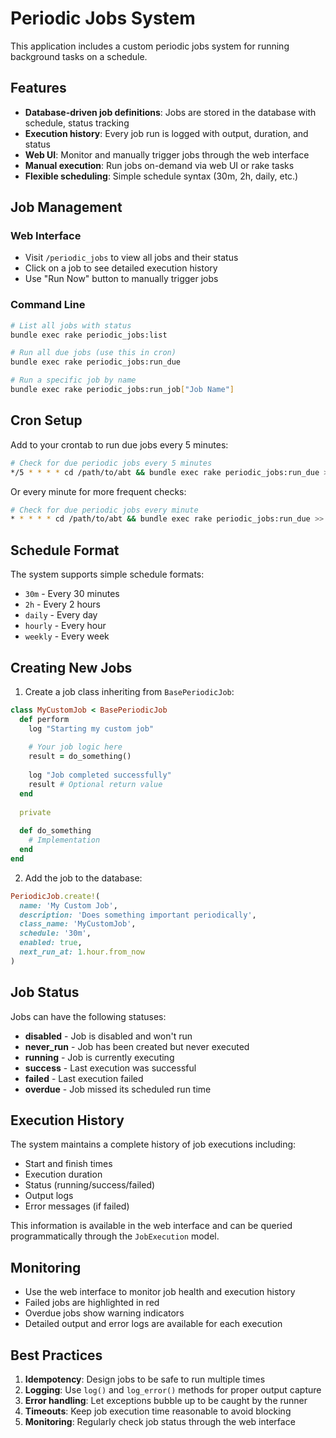 # Periodic Jobs System

This application includes a custom periodic jobs system for running background tasks on a schedule.

## Features

- **Database-driven job definitions**: Jobs are stored in the database with schedule, status tracking
- **Execution history**: Every job run is logged with output, duration, and status
- **Web UI**: Monitor and manually trigger jobs through the web interface
- **Manual execution**: Run jobs on-demand via web UI or rake tasks
- **Flexible scheduling**: Simple schedule syntax (30m, 2h, daily, etc.)

## Job Management

### Web Interface

- Visit `/periodic_jobs` to view all jobs and their status
- Click on a job to see detailed execution history
- Use "Run Now" button to manually trigger jobs

### Command Line

```bash
# List all jobs with status
bundle exec rake periodic_jobs:list

# Run all due jobs (use this in cron)
bundle exec rake periodic_jobs:run_due

# Run a specific job by name
bundle exec rake periodic_jobs:run_job["Job Name"]
```

## Cron Setup

Add to your crontab to run due jobs every 5 minutes:

```bash
# Check for due periodic jobs every 5 minutes
*/5 * * * * cd /path/to/abt && bundle exec rake periodic_jobs:run_due >> log/periodic_jobs.log 2>&1
```

Or every minute for more frequent checks:

```bash
# Check for due periodic jobs every minute
* * * * * cd /path/to/abt && bundle exec rake periodic_jobs:run_due >> log/periodic_jobs.log 2>&1
```

## Schedule Format

The system supports simple schedule formats:

- `30m` - Every 30 minutes
- `2h` - Every 2 hours
- `daily` - Every day
- `hourly` - Every hour
- `weekly` - Every week

## Creating New Jobs

1. Create a job class inheriting from `BasePeriodicJob`:

```ruby
class MyCustomJob < BasePeriodicJob
  def perform
    log "Starting my custom job"
    
    # Your job logic here
    result = do_something()
    
    log "Job completed successfully"
    result # Optional return value
  end
  
  private
  
  def do_something
    # Implementation
  end
end
```

2. Add the job to the database:

```ruby
PeriodicJob.create!(
  name: 'My Custom Job',
  description: 'Does something important periodically',
  class_name: 'MyCustomJob',
  schedule: '30m',
  enabled: true,
  next_run_at: 1.hour.from_now
)
```

## Job Status

Jobs can have the following statuses:

- **disabled** - Job is disabled and won't run
- **never_run** - Job has been created but never executed
- **running** - Job is currently executing
- **success** - Last execution was successful
- **failed** - Last execution failed
- **overdue** - Job missed its scheduled run time

## Execution History

The system maintains a complete history of job executions including:

- Start and finish times
- Execution duration
- Status (running/success/failed)
- Output logs
- Error messages (if failed)

This information is available in the web interface and can be queried programmatically through the `JobExecution` model.

## Monitoring

- Use the web interface to monitor job health and execution history
- Failed jobs are highlighted in red
- Overdue jobs show warning indicators
- Detailed output and error logs are available for each execution

## Best Practices

1. **Idempotency**: Design jobs to be safe to run multiple times
2. **Logging**: Use `log()` and `log_error()` methods for proper output capture
3. **Error handling**: Let exceptions bubble up to be caught by the runner
4. **Timeouts**: Keep job execution time reasonable to avoid blocking
5. **Monitoring**: Regularly check job status through the web interface

